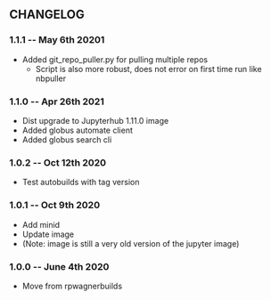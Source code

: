 ## CHANGELOG

### 1.1.1 -- May 6th 20201

* Added git_repo_puller.py for pulling multiple repos
    * Script is also more robust, does not error on first time run like nbpuller


### 1.1.0 -- Apr 26th 2021

* Dist upgrade to Jupyterhub 1.11.0 image
* Added globus automate client
* Added globus search cli


### 1.0.2 -- Oct 12th 2020

* Test autobuilds with tag version

### 1.0.1 -- Oct 9th 2020

* Add minid
* Update image
* (Note: image is still a very old version of the jupyter image) 

### 1.0.0 -- June 4th 2020

* Move from rpwagnerbuilds

